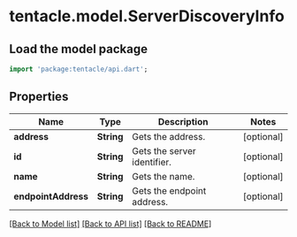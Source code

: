 # tentacle.model.ServerDiscoveryInfo

## Load the model package
```dart
import 'package:tentacle/api.dart';
```

## Properties
Name | Type | Description | Notes
------------ | ------------- | ------------- | -------------
**address** | **String** | Gets the address. | [optional] 
**id** | **String** | Gets the server identifier. | [optional] 
**name** | **String** | Gets the name. | [optional] 
**endpointAddress** | **String** | Gets the endpoint address. | [optional] 

[[Back to Model list]](../README.md#documentation-for-models) [[Back to API list]](../README.md#documentation-for-api-endpoints) [[Back to README]](../README.md)


